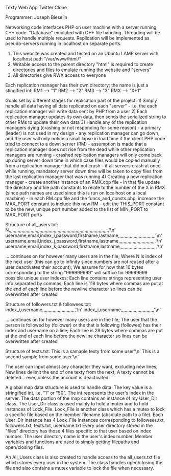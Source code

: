 Texty Web App
Twitter Clone

Programmer:
Joseph Bieselin

Networking code interfaces PHP on user machine with a server running C++ code.
"Database" emulated with C++ file handling.
Threading will be used to handle multiple requests.
Replication will be implemented as pseudo-servers running in localhost on separate ports.


1) This website was created and tested on an Ubuntu LAMP server with localhost path "/var/www/html/"
2) Writable access to the parent directory "html" is required to create directories and files to emulate running the website and "servers"
3) All directories give RWX access to everyone


Each replication manager has their own directory; the name is just a stingified int:
	RM1	-->	"1"
	RM2	-->	"2"
	RM3	--> "3"
	RMX	--> "X+1"

Goals set by different stages for replication part of the project:
	1) Simply handle all data having all data replicated on each "server"
		- i.e. the each replication manager will write data sent by PHP from a user
	2) Each replication manager updates its own data, then sends the serialized string to other RMs to update their own data
	3) Handle any of the replication managers dying (crashing or not responding for some reason)
		- a primary (leader) is not used in my design
		- any replication manager can go down, and the user will only notice a small lapse in load time if the client PHP code tried to connect to a down server (RM)
		- assumption is made that a replication manager does not rise from the dead while other replication managers are running
		- crashed replication managers will only come back up during server down time in which case files would be copied manually from a replication manager that did not crash
		- if all servers crash at once whlie running, mandatory server down time will be taken to copy files from the last replication manager that was running
	4) Creating a new replication manager
		- create another instance of an RMX.cpp file
		- in that file update the directory and file path constants to relate to the number of the X in RMX (since path names are used since this is run on localhost on a local machine)
		- in each RM.cpp file and the funcs_and_consts.php, increase the MAX_PORT constant to include this new RM
		- edit the THIS_PORT constant to be the new, unique port number added to the list of MIN_PORT to MAX_PORT ports

Structure of all_users.txt:
N,,,,,,,,,,,,,,,,,,,,,,,,,,,,,,,,,,,,,,,,,,,,,,,,,,,,,,,,,,,,,,,,,,,,,,,,,,,,,,'\n'
username,email,index_i,password,firstname,lastname,,,,,,,,,,,,,,,,,,,,,,,,,,,,,'\n'
username,email,index_j,password,firstname,lastname,,,,,,,,,,,,,,,,,,,,,,,,,,,,,'\n'
username,email,index_k,password,firstname,lastname,,,,,,,,,,,,,,,,,,,,,,,,,,,,,'\n'

... continues on for however many users are in the file;
Where N is index of the next user (this can go to infinity since numbers are not reused after a user deactivates their account);
We assume for now that 10 bytes corresponding to the string "999999999" will suffice for 99999999 possible unique user indexes;
Each line contains strings representing user info separated by commas;
Each line is 118 bytes where commas are put at the end of each line before the newline character so lines can be overwritten after created


Structure of followers.txt & followees.txt:
index_i,username,,,,,,,,,,,,,,,,,,,,,,,,,,'\n'
index_j,username,,,,,,,,,,,,,,,,,,,,,,,,,,'\n'

... continues on for however many users are in the file;
The user that the person is followed by (follower) or the that is following (followee) has their index and username on a line;
Each line is 28 bytes where commas are put at the end of each line before the newline character so lines can be overwritten after created


Structure of texts.txt:
This is a samaple texty from some user'\n'
This is a second sample from some user'\n'

The user can input almost any character they want, excluding new lines;
New lines delimit the end of one texty from the next;
A texty cannot be deleted... ever, unless the account is deactivated


A global map data structure is used to handle data.
The key value is a stringified int, i.e. "1" or "50".
The int represents the user's index in the server.
The data portion of the map contains an instance of my User_Dir class.
The User_Dir class is used mainly to hold a mutex and to hold instances of Lock_File.
Lock_File is another class which has a mutex to lock a specific file based on the member filename (absolute path to a file).
Each User_Dir instance has 4 Lock_File instances corresponding to followees.txt, followers.txt, texts.txt, username.txt
Every user directory stored in the "files" directory has those 4 files specific to that user based on index number.
The user directory name is the user's index number.
Member variables and functions are used to simply getting filepaths and open/closing files.

An All_Users class is also created to handle access to the all_users.txt file which stores every user in the system.
The class handles open/closing the file and also contains a mutex variable to lock the file when necessary.